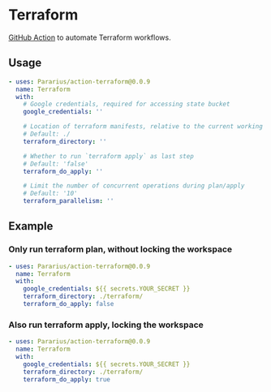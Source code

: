 # Terraform

[GitHub Action](https://github.com/features/actions) to automate Terraform workflows.

## Usage

```yaml
- uses: Pararius/action-terraform@0.0.9
  name: Terraform
  with:
    # Google credentials, required for accessing state bucket
    google_credentials: ''

    # Location of terraform manifests, relative to the current working directory
    # Default: ./
    terraform_directory: ''

    # Whether to run `terraform apply` as last step
    # Default: 'false'
    terraform_do_apply: ''

    # Limit the number of concurrent operations during plan/apply
    # Default: '10'
    terraform_parallelism: ''
```

## Example

### Only run terraform plan, without locking the workspace

```yaml
- uses: Pararius/action-terraform@0.0.9
  name: Terraform
  with:
    google_credentials: ${{ secrets.YOUR_SECRET }}
    terraform_directory: ./terraform/
    terraform_do_apply: false
```

### Also run terraform apply, locking the workspace

```yaml
- uses: Pararius/action-terraform@0.0.9
  name: Terraform
  with:
    google_credentials: ${{ secrets.YOUR_SECRET }}
    terraform_directory: ./terraform/
    terraform_do_apply: true
```
